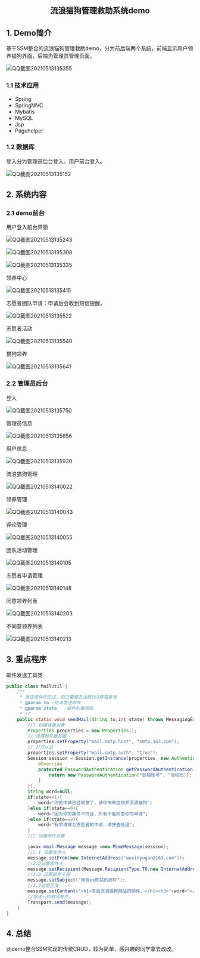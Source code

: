 <center><h2>流浪猫狗管理救助系统demo</h2></center>

## 1. Demo简介

基于SSM整合的流浪猫狗管理救助demo，分为前后端两个系统，前端显示用户领养猫狗界面，后端为管理员管理页面。

![QQ截图20210513135355](https://tuyong.oss-cn-hangzhou.aliyuncs.com/img/20210513141816.png)

### 1.1 技术应用

* Spring
* SpringMVC
* Mybatis
* MySQL
* Jsp
* Pagehelper

### 1.2 数据库

登入分为管理员后台登入。用户前台登入。

![QQ截图20210513135152](https://tuyong.oss-cn-hangzhou.aliyuncs.com/img/20210513142943.png)

## 2. 系统内容

### 2.1 demo前台

用户登入前台界面

![QQ截图20210513135243](https://tuyong.oss-cn-hangzhou.aliyuncs.com/img/20210513143100.png)

![QQ截图20210513135308](https://tuyong.oss-cn-hangzhou.aliyuncs.com/img/20210513143117.png)

![QQ截图20210513135335](https://tuyong.oss-cn-hangzhou.aliyuncs.com/img/20210513143250.png)

领养中心

![QQ截图20210513135415](https://tuyong.oss-cn-hangzhou.aliyuncs.com/img/20210513143421.png)

志愿者团队申请：申请后会收到短信提醒。

![QQ截图20210513135522](https://tuyong.oss-cn-hangzhou.aliyuncs.com/img/20210513143449.png)

志愿者活动

![QQ截图20210513135540](https://tuyong.oss-cn-hangzhou.aliyuncs.com/img/20210513143607.png)

猫狗领养

![QQ截图20210513135641](https://tuyong.oss-cn-hangzhou.aliyuncs.com/img/20210513143645.png)

### 2.2 管理员后台

登入

![QQ截图20210513135750](https://tuyong.oss-cn-hangzhou.aliyuncs.com/img/20210513143709.png)

管理员信息

![QQ截图20210513135856](https://tuyong.oss-cn-hangzhou.aliyuncs.com/img/20210513143740.png)

用户信息

![QQ截图20210513135930](https://tuyong.oss-cn-hangzhou.aliyuncs.com/img/20210513143753.png)

流浪猫狗管理

![QQ截图20210513140022](https://tuyong.oss-cn-hangzhou.aliyuncs.com/img/20210513143849.png)

领养管理

![QQ截图20210513140043](https://tuyong.oss-cn-hangzhou.aliyuncs.com/img/20210513143922.png)

评论管理

![QQ截图20210513140055](https://tuyong.oss-cn-hangzhou.aliyuncs.com/img/20210513144053.png)

团队活动管理

![QQ截图20210513140105](https://tuyong.oss-cn-hangzhou.aliyuncs.com/img/20210513144110.png)

志愿者申请管理

![QQ截图20210513140148](https://tuyong.oss-cn-hangzhou.aliyuncs.com/img/20210513144130.png)

同意领养列表

![QQ截图20210513140203](https://tuyong.oss-cn-hangzhou.aliyuncs.com/img/20210513144154.png)

不同意领养列表

![QQ截图20210513140213](https://tuyong.oss-cn-hangzhou.aliyuncs.com/img/20210513144213.png)

## 3. 重点程序

邮件发送工具类

```java
public class MailUtil {
    /**
     * 发送邮件的方法，自己需要去注册163邮箱账号
     * @param to :给谁发送邮件
     * @param state  ：邮件的激活码
     * */
    public static void sendMail(String to,int state) throws MessagingException {
        //1 创建连接对象
        Properties properties = new Properties();
        // 设置邮件服务器
        properties.setProperty("mail.smtp.host", "smtp.163.com");
        // 打开认证
        properties.setProperty("mail.smtp.auth", "true");
        Session session = Session.getInstance(properties, new Authenticator() {
            @Override
            protected PasswordAuthentication getPasswordAuthentication() {
                return new PasswordAuthentication("邮箱账号", "授权码");
            }
        });
        String word=null;
        if(state==1){
            word="你的申请已经同意了，请你快来这领养流浪猫狗";
        }else if(state==0){
            word="因为你的条件不符合，所有不能同意你的申请";
        }else if(state==2){
            word="有申请成为志愿者的申请，请快去处理";
        }
        //2 创建邮件对象

        javax.mail.Message message =new MimeMessage(session);
        //2.1 设置发件人
        message.setFrom(new InternetAddress("wuxinyugan@163.com"));
        //2.2设置收件人
        message.setRecipient(Message.RecipientType.TO,new InternetAddress(to));
        //2.3 设置邮件主题
        message.setSubject("来自xx网站的邮件");
        //2.4这是正文
        message.setContent("<h1>来自流浪猫狗网站的邮件，</h1><h3>"+word+"</h3>","text/html;charset=UTF-8");
        //发送一封激活邮件
        Transport.send(message);
    }
}
```

## 4. 总结

此demo整合SSM实现的传统CRUD，较为简单，感兴趣的同学拿去改改。